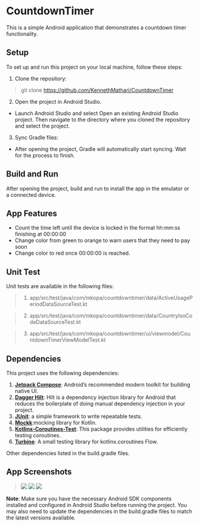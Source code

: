 # CountdownTimer
This is a simple Android application that demonstrates a countdown timer functionality.

## Setup
To set up and run this project on your local machine, follow these steps:

1. Clone the repository:
> git clone <https://github.com/KennethMathari/CountdownTimer>
2. Open the project in Android Studio.
- Launch Android Studio and select Open an existing Android Studio project. Then navigate to the directory where you cloned the repository and select the project.
3. Sync Gradle files:
- After opening the project, Gradle will automatically start syncing. Wait for the process to finish.

## Build and Run
After opening the project, build and run to install the app in the emulator or a connected device.

## App Features
- Count the time left until the device is locked in the format hh:mm:ss finishing at 00:00:00
- Change color from green to orange to warn users that they need to pay soon
- Change color to red once 00:00:00 is reached.

## Unit Test
Unit tests are available in the following files:
> 1. app/src/test/java/com/mkopa/countdowntimer/data/ActiveUsagePeriodDataSourceTest.kt

> 2. app/src/test/java/com/mkopa/countdowntimer/data/CountryIsoCodeDataSourceTest.kt

> 3. app/src/test/java/com/mkopa/countdowntimer/ui/viewmodel/CountdownTimerViewModelTest.kt


## Dependencies
This project uses the following dependencies:
1. <b>[Jetpack Compose](https://developer.android.com/develop/ui/compose)</b>: Android’s recommended modern toolkit for building native UI.
2. <b>[Dagger Hilt](https://developer.android.com/training/dependency-injection/hilt-android)</b>: Hilt is a dependency injection library for Android that reduces the boilerplate of doing manual dependency injection in your project.
3. <b>[JUnit](https://junit.org/junit4/)</b>: a simple framework to write repeatable tests.
4. <b>[Mockk](https://mockk.io/)</b>:mocking library for Kotlin.
5. <b>[Kotlinx-Coroutines-Test](https://kotlinlang.org/api/kotlinx.coroutines/kotlinx-coroutines-test/)</b>: This package provides utilities for efficiently testing coroutines.
6. <b>[Turbine](https://github.com/cashapp/turbine)</b>: A small testing library for kotlinx.coroutines Flow. 

Other dependencies listed in the build.gradle files.

## App Screenshots
> ![](./start.png)
> ![](./warning.png)
> ![](./end.png)


<b>Note</b>: Make sure you have the necessary Android SDK components installed and configured in Android Studio before running the project. You may also need to update the dependencies in the build.gradle files to match the latest versions available.
